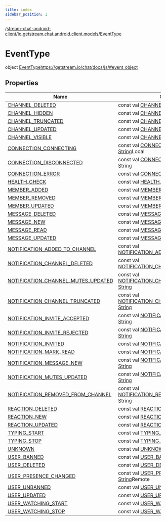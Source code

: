 ```yaml
---
title: index
sidebar_position: 1
---
```

/[stream-chat-android-client](../../index.md)/[io.getstream.chat.android.client.models](../index.md)/[EventType](index.md)  
  
  
  
# EventType  
object [EventType](index.md)https://getstream.io/chat/docs/js/#event_object  
  
## Properties  
  
|  Name |  Summary | 
|---|---|
| <a name="io.getstream.chat.android.client.models/EventType/CHANNEL_DELETED/#/PointingToDeclaration/"></a>[CHANNEL_DELETED](CHANNEL_DELETED.md)| <a name="io.getstream.chat.android.client.models/EventType/CHANNEL_DELETED/#/PointingToDeclaration/"></a>const val [CHANNEL_DELETED](CHANNEL_DELETED.md): [String](https://kotlinlang.org/api/latest/jvm/stdlib/kotlin/-string/index.html)|
| <a name="io.getstream.chat.android.client.models/EventType/CHANNEL_HIDDEN/#/PointingToDeclaration/"></a>[CHANNEL_HIDDEN](CHANNEL_HIDDEN.md)| <a name="io.getstream.chat.android.client.models/EventType/CHANNEL_HIDDEN/#/PointingToDeclaration/"></a>const val [CHANNEL_HIDDEN](CHANNEL_HIDDEN.md): [String](https://kotlinlang.org/api/latest/jvm/stdlib/kotlin/-string/index.html)|
| <a name="io.getstream.chat.android.client.models/EventType/CHANNEL_TRUNCATED/#/PointingToDeclaration/"></a>[CHANNEL_TRUNCATED](CHANNEL_TRUNCATED.md)| <a name="io.getstream.chat.android.client.models/EventType/CHANNEL_TRUNCATED/#/PointingToDeclaration/"></a>const val [CHANNEL_TRUNCATED](CHANNEL_TRUNCATED.md): [String](https://kotlinlang.org/api/latest/jvm/stdlib/kotlin/-string/index.html)|
| <a name="io.getstream.chat.android.client.models/EventType/CHANNEL_UPDATED/#/PointingToDeclaration/"></a>[CHANNEL_UPDATED](CHANNEL_UPDATED.md)| <a name="io.getstream.chat.android.client.models/EventType/CHANNEL_UPDATED/#/PointingToDeclaration/"></a>const val [CHANNEL_UPDATED](CHANNEL_UPDATED.md): [String](https://kotlinlang.org/api/latest/jvm/stdlib/kotlin/-string/index.html)|
| <a name="io.getstream.chat.android.client.models/EventType/CHANNEL_VISIBLE/#/PointingToDeclaration/"></a>[CHANNEL_VISIBLE](CHANNEL_VISIBLE.md)| <a name="io.getstream.chat.android.client.models/EventType/CHANNEL_VISIBLE/#/PointingToDeclaration/"></a>const val [CHANNEL_VISIBLE](CHANNEL_VISIBLE.md): [String](https://kotlinlang.org/api/latest/jvm/stdlib/kotlin/-string/index.html)|
| <a name="io.getstream.chat.android.client.models/EventType/CONNECTION_CONNECTING/#/PointingToDeclaration/"></a>[CONNECTION_CONNECTING](CONNECTION_CONNECTING.md)| <a name="io.getstream.chat.android.client.models/EventType/CONNECTION_CONNECTING/#/PointingToDeclaration/"></a>const val [CONNECTION_CONNECTING](CONNECTION_CONNECTING.md): [String](https://kotlinlang.org/api/latest/jvm/stdlib/kotlin/-string/index.html)Local|
| <a name="io.getstream.chat.android.client.models/EventType/CONNECTION_DISCONNECTED/#/PointingToDeclaration/"></a>[CONNECTION_DISCONNECTED](CONNECTION_DISCONNECTED.md)| <a name="io.getstream.chat.android.client.models/EventType/CONNECTION_DISCONNECTED/#/PointingToDeclaration/"></a>const val [CONNECTION_DISCONNECTED](CONNECTION_DISCONNECTED.md): [String](https://kotlinlang.org/api/latest/jvm/stdlib/kotlin/-string/index.html)|
| <a name="io.getstream.chat.android.client.models/EventType/CONNECTION_ERROR/#/PointingToDeclaration/"></a>[CONNECTION_ERROR](CONNECTION_ERROR.md)| <a name="io.getstream.chat.android.client.models/EventType/CONNECTION_ERROR/#/PointingToDeclaration/"></a>const val [CONNECTION_ERROR](CONNECTION_ERROR.md): [String](https://kotlinlang.org/api/latest/jvm/stdlib/kotlin/-string/index.html)|
| <a name="io.getstream.chat.android.client.models/EventType/HEALTH_CHECK/#/PointingToDeclaration/"></a>[HEALTH_CHECK](HEALTH_CHECK.md)| <a name="io.getstream.chat.android.client.models/EventType/HEALTH_CHECK/#/PointingToDeclaration/"></a>const val [HEALTH_CHECK](HEALTH_CHECK.md): [String](https://kotlinlang.org/api/latest/jvm/stdlib/kotlin/-string/index.html)|
| <a name="io.getstream.chat.android.client.models/EventType/MEMBER_ADDED/#/PointingToDeclaration/"></a>[MEMBER_ADDED](MEMBER_ADDED.md)| <a name="io.getstream.chat.android.client.models/EventType/MEMBER_ADDED/#/PointingToDeclaration/"></a>const val [MEMBER_ADDED](MEMBER_ADDED.md): [String](https://kotlinlang.org/api/latest/jvm/stdlib/kotlin/-string/index.html)|
| <a name="io.getstream.chat.android.client.models/EventType/MEMBER_REMOVED/#/PointingToDeclaration/"></a>[MEMBER_REMOVED](MEMBER_REMOVED.md)| <a name="io.getstream.chat.android.client.models/EventType/MEMBER_REMOVED/#/PointingToDeclaration/"></a>const val [MEMBER_REMOVED](MEMBER_REMOVED.md): [String](https://kotlinlang.org/api/latest/jvm/stdlib/kotlin/-string/index.html)|
| <a name="io.getstream.chat.android.client.models/EventType/MEMBER_UPDATED/#/PointingToDeclaration/"></a>[MEMBER_UPDATED](MEMBER_UPDATED.md)| <a name="io.getstream.chat.android.client.models/EventType/MEMBER_UPDATED/#/PointingToDeclaration/"></a>const val [MEMBER_UPDATED](MEMBER_UPDATED.md): [String](https://kotlinlang.org/api/latest/jvm/stdlib/kotlin/-string/index.html)|
| <a name="io.getstream.chat.android.client.models/EventType/MESSAGE_DELETED/#/PointingToDeclaration/"></a>[MESSAGE_DELETED](MESSAGE_DELETED.md)| <a name="io.getstream.chat.android.client.models/EventType/MESSAGE_DELETED/#/PointingToDeclaration/"></a>const val [MESSAGE_DELETED](MESSAGE_DELETED.md): [String](https://kotlinlang.org/api/latest/jvm/stdlib/kotlin/-string/index.html)|
| <a name="io.getstream.chat.android.client.models/EventType/MESSAGE_NEW/#/PointingToDeclaration/"></a>[MESSAGE_NEW](MESSAGE_NEW.md)| <a name="io.getstream.chat.android.client.models/EventType/MESSAGE_NEW/#/PointingToDeclaration/"></a>const val [MESSAGE_NEW](MESSAGE_NEW.md): [String](https://kotlinlang.org/api/latest/jvm/stdlib/kotlin/-string/index.html)|
| <a name="io.getstream.chat.android.client.models/EventType/MESSAGE_READ/#/PointingToDeclaration/"></a>[MESSAGE_READ](MESSAGE_READ.md)| <a name="io.getstream.chat.android.client.models/EventType/MESSAGE_READ/#/PointingToDeclaration/"></a>const val [MESSAGE_READ](MESSAGE_READ.md): [String](https://kotlinlang.org/api/latest/jvm/stdlib/kotlin/-string/index.html)|
| <a name="io.getstream.chat.android.client.models/EventType/MESSAGE_UPDATED/#/PointingToDeclaration/"></a>[MESSAGE_UPDATED](MESSAGE_UPDATED.md)| <a name="io.getstream.chat.android.client.models/EventType/MESSAGE_UPDATED/#/PointingToDeclaration/"></a>const val [MESSAGE_UPDATED](MESSAGE_UPDATED.md): [String](https://kotlinlang.org/api/latest/jvm/stdlib/kotlin/-string/index.html)|
| <a name="io.getstream.chat.android.client.models/EventType/NOTIFICATION_ADDED_TO_CHANNEL/#/PointingToDeclaration/"></a>[NOTIFICATION_ADDED_TO_CHANNEL](NOTIFICATION_ADDED_TO_CHANNEL.md)| <a name="io.getstream.chat.android.client.models/EventType/NOTIFICATION_ADDED_TO_CHANNEL/#/PointingToDeclaration/"></a>const val [NOTIFICATION_ADDED_TO_CHANNEL](NOTIFICATION_ADDED_TO_CHANNEL.md): [String](https://kotlinlang.org/api/latest/jvm/stdlib/kotlin/-string/index.html)|
| <a name="io.getstream.chat.android.client.models/EventType/NOTIFICATION_CHANNEL_DELETED/#/PointingToDeclaration/"></a>[NOTIFICATION_CHANNEL_DELETED](NOTIFICATION_CHANNEL_DELETED.md)| <a name="io.getstream.chat.android.client.models/EventType/NOTIFICATION_CHANNEL_DELETED/#/PointingToDeclaration/"></a>const val [NOTIFICATION_CHANNEL_DELETED](NOTIFICATION_CHANNEL_DELETED.md): [String](https://kotlinlang.org/api/latest/jvm/stdlib/kotlin/-string/index.html)|
| <a name="io.getstream.chat.android.client.models/EventType/NOTIFICATION_CHANNEL_MUTES_UPDATED/#/PointingToDeclaration/"></a>[NOTIFICATION_CHANNEL_MUTES_UPDATED](NOTIFICATION_CHANNEL_MUTES_UPDATED.md)| <a name="io.getstream.chat.android.client.models/EventType/NOTIFICATION_CHANNEL_MUTES_UPDATED/#/PointingToDeclaration/"></a>const val [NOTIFICATION_CHANNEL_MUTES_UPDATED](NOTIFICATION_CHANNEL_MUTES_UPDATED.md): [String](https://kotlinlang.org/api/latest/jvm/stdlib/kotlin/-string/index.html)|
| <a name="io.getstream.chat.android.client.models/EventType/NOTIFICATION_CHANNEL_TRUNCATED/#/PointingToDeclaration/"></a>[NOTIFICATION_CHANNEL_TRUNCATED](NOTIFICATION_CHANNEL_TRUNCATED.md)| <a name="io.getstream.chat.android.client.models/EventType/NOTIFICATION_CHANNEL_TRUNCATED/#/PointingToDeclaration/"></a>const val [NOTIFICATION_CHANNEL_TRUNCATED](NOTIFICATION_CHANNEL_TRUNCATED.md): [String](https://kotlinlang.org/api/latest/jvm/stdlib/kotlin/-string/index.html)|
| <a name="io.getstream.chat.android.client.models/EventType/NOTIFICATION_INVITE_ACCEPTED/#/PointingToDeclaration/"></a>[NOTIFICATION_INVITE_ACCEPTED](NOTIFICATION_INVITE_ACCEPTED.md)| <a name="io.getstream.chat.android.client.models/EventType/NOTIFICATION_INVITE_ACCEPTED/#/PointingToDeclaration/"></a>const val [NOTIFICATION_INVITE_ACCEPTED](NOTIFICATION_INVITE_ACCEPTED.md): [String](https://kotlinlang.org/api/latest/jvm/stdlib/kotlin/-string/index.html)|
| <a name="io.getstream.chat.android.client.models/EventType/NOTIFICATION_INVITE_REJECTED/#/PointingToDeclaration/"></a>[NOTIFICATION_INVITE_REJECTED](NOTIFICATION_INVITE_REJECTED.md)| <a name="io.getstream.chat.android.client.models/EventType/NOTIFICATION_INVITE_REJECTED/#/PointingToDeclaration/"></a>const val [NOTIFICATION_INVITE_REJECTED](NOTIFICATION_INVITE_REJECTED.md): [String](https://kotlinlang.org/api/latest/jvm/stdlib/kotlin/-string/index.html)|
| <a name="io.getstream.chat.android.client.models/EventType/NOTIFICATION_INVITED/#/PointingToDeclaration/"></a>[NOTIFICATION_INVITED](NOTIFICATION_INVITED.md)| <a name="io.getstream.chat.android.client.models/EventType/NOTIFICATION_INVITED/#/PointingToDeclaration/"></a>const val [NOTIFICATION_INVITED](NOTIFICATION_INVITED.md): [String](https://kotlinlang.org/api/latest/jvm/stdlib/kotlin/-string/index.html)|
| <a name="io.getstream.chat.android.client.models/EventType/NOTIFICATION_MARK_READ/#/PointingToDeclaration/"></a>[NOTIFICATION_MARK_READ](NOTIFICATION_MARK_READ.md)| <a name="io.getstream.chat.android.client.models/EventType/NOTIFICATION_MARK_READ/#/PointingToDeclaration/"></a>const val [NOTIFICATION_MARK_READ](NOTIFICATION_MARK_READ.md): [String](https://kotlinlang.org/api/latest/jvm/stdlib/kotlin/-string/index.html)|
| <a name="io.getstream.chat.android.client.models/EventType/NOTIFICATION_MESSAGE_NEW/#/PointingToDeclaration/"></a>[NOTIFICATION_MESSAGE_NEW](NOTIFICATION_MESSAGE_NEW.md)| <a name="io.getstream.chat.android.client.models/EventType/NOTIFICATION_MESSAGE_NEW/#/PointingToDeclaration/"></a>const val [NOTIFICATION_MESSAGE_NEW](NOTIFICATION_MESSAGE_NEW.md): [String](https://kotlinlang.org/api/latest/jvm/stdlib/kotlin/-string/index.html)|
| <a name="io.getstream.chat.android.client.models/EventType/NOTIFICATION_MUTES_UPDATED/#/PointingToDeclaration/"></a>[NOTIFICATION_MUTES_UPDATED](NOTIFICATION_MUTES_UPDATED.md)| <a name="io.getstream.chat.android.client.models/EventType/NOTIFICATION_MUTES_UPDATED/#/PointingToDeclaration/"></a>const val [NOTIFICATION_MUTES_UPDATED](NOTIFICATION_MUTES_UPDATED.md): [String](https://kotlinlang.org/api/latest/jvm/stdlib/kotlin/-string/index.html)|
| <a name="io.getstream.chat.android.client.models/EventType/NOTIFICATION_REMOVED_FROM_CHANNEL/#/PointingToDeclaration/"></a>[NOTIFICATION_REMOVED_FROM_CHANNEL](NOTIFICATION_REMOVED_FROM_CHANNEL.md)| <a name="io.getstream.chat.android.client.models/EventType/NOTIFICATION_REMOVED_FROM_CHANNEL/#/PointingToDeclaration/"></a>const val [NOTIFICATION_REMOVED_FROM_CHANNEL](NOTIFICATION_REMOVED_FROM_CHANNEL.md): [String](https://kotlinlang.org/api/latest/jvm/stdlib/kotlin/-string/index.html)|
| <a name="io.getstream.chat.android.client.models/EventType/REACTION_DELETED/#/PointingToDeclaration/"></a>[REACTION_DELETED](REACTION_DELETED.md)| <a name="io.getstream.chat.android.client.models/EventType/REACTION_DELETED/#/PointingToDeclaration/"></a>const val [REACTION_DELETED](REACTION_DELETED.md): [String](https://kotlinlang.org/api/latest/jvm/stdlib/kotlin/-string/index.html)|
| <a name="io.getstream.chat.android.client.models/EventType/REACTION_NEW/#/PointingToDeclaration/"></a>[REACTION_NEW](REACTION_NEW.md)| <a name="io.getstream.chat.android.client.models/EventType/REACTION_NEW/#/PointingToDeclaration/"></a>const val [REACTION_NEW](REACTION_NEW.md): [String](https://kotlinlang.org/api/latest/jvm/stdlib/kotlin/-string/index.html)|
| <a name="io.getstream.chat.android.client.models/EventType/REACTION_UPDATED/#/PointingToDeclaration/"></a>[REACTION_UPDATED](REACTION_UPDATED.md)| <a name="io.getstream.chat.android.client.models/EventType/REACTION_UPDATED/#/PointingToDeclaration/"></a>const val [REACTION_UPDATED](REACTION_UPDATED.md): [String](https://kotlinlang.org/api/latest/jvm/stdlib/kotlin/-string/index.html)|
| <a name="io.getstream.chat.android.client.models/EventType/TYPING_START/#/PointingToDeclaration/"></a>[TYPING_START](TYPING_START.md)| <a name="io.getstream.chat.android.client.models/EventType/TYPING_START/#/PointingToDeclaration/"></a>const val [TYPING_START](TYPING_START.md): [String](https://kotlinlang.org/api/latest/jvm/stdlib/kotlin/-string/index.html)|
| <a name="io.getstream.chat.android.client.models/EventType/TYPING_STOP/#/PointingToDeclaration/"></a>[TYPING_STOP](TYPING_STOP.md)| <a name="io.getstream.chat.android.client.models/EventType/TYPING_STOP/#/PointingToDeclaration/"></a>const val [TYPING_STOP](TYPING_STOP.md): [String](https://kotlinlang.org/api/latest/jvm/stdlib/kotlin/-string/index.html)|
| <a name="io.getstream.chat.android.client.models/EventType/UNKNOWN/#/PointingToDeclaration/"></a>[UNKNOWN](UNKNOWN.md)| <a name="io.getstream.chat.android.client.models/EventType/UNKNOWN/#/PointingToDeclaration/"></a>const val [UNKNOWN](UNKNOWN.md): [String](https://kotlinlang.org/api/latest/jvm/stdlib/kotlin/-string/index.html)Unknown|
| <a name="io.getstream.chat.android.client.models/EventType/USER_BANNED/#/PointingToDeclaration/"></a>[USER_BANNED](USER_BANNED.md)| <a name="io.getstream.chat.android.client.models/EventType/USER_BANNED/#/PointingToDeclaration/"></a>const val [USER_BANNED](USER_BANNED.md): [String](https://kotlinlang.org/api/latest/jvm/stdlib/kotlin/-string/index.html)|
| <a name="io.getstream.chat.android.client.models/EventType/USER_DELETED/#/PointingToDeclaration/"></a>[USER_DELETED](USER_DELETED.md)| <a name="io.getstream.chat.android.client.models/EventType/USER_DELETED/#/PointingToDeclaration/"></a>const val [USER_DELETED](USER_DELETED.md): [String](https://kotlinlang.org/api/latest/jvm/stdlib/kotlin/-string/index.html)|
| <a name="io.getstream.chat.android.client.models/EventType/USER_PRESENCE_CHANGED/#/PointingToDeclaration/"></a>[USER_PRESENCE_CHANGED](USER_PRESENCE_CHANGED.md)| <a name="io.getstream.chat.android.client.models/EventType/USER_PRESENCE_CHANGED/#/PointingToDeclaration/"></a>const val [USER_PRESENCE_CHANGED](USER_PRESENCE_CHANGED.md): [String](https://kotlinlang.org/api/latest/jvm/stdlib/kotlin/-string/index.html)Remote|
| <a name="io.getstream.chat.android.client.models/EventType/USER_UNBANNED/#/PointingToDeclaration/"></a>[USER_UNBANNED](USER_UNBANNED.md)| <a name="io.getstream.chat.android.client.models/EventType/USER_UNBANNED/#/PointingToDeclaration/"></a>const val [USER_UNBANNED](USER_UNBANNED.md): [String](https://kotlinlang.org/api/latest/jvm/stdlib/kotlin/-string/index.html)|
| <a name="io.getstream.chat.android.client.models/EventType/USER_UPDATED/#/PointingToDeclaration/"></a>[USER_UPDATED](USER_UPDATED.md)| <a name="io.getstream.chat.android.client.models/EventType/USER_UPDATED/#/PointingToDeclaration/"></a>const val [USER_UPDATED](USER_UPDATED.md): [String](https://kotlinlang.org/api/latest/jvm/stdlib/kotlin/-string/index.html)|
| <a name="io.getstream.chat.android.client.models/EventType/USER_WATCHING_START/#/PointingToDeclaration/"></a>[USER_WATCHING_START](USER_WATCHING_START.md)| <a name="io.getstream.chat.android.client.models/EventType/USER_WATCHING_START/#/PointingToDeclaration/"></a>const val [USER_WATCHING_START](USER_WATCHING_START.md): [String](https://kotlinlang.org/api/latest/jvm/stdlib/kotlin/-string/index.html)|
| <a name="io.getstream.chat.android.client.models/EventType/USER_WATCHING_STOP/#/PointingToDeclaration/"></a>[USER_WATCHING_STOP](USER_WATCHING_STOP.md)| <a name="io.getstream.chat.android.client.models/EventType/USER_WATCHING_STOP/#/PointingToDeclaration/"></a>const val [USER_WATCHING_STOP](USER_WATCHING_STOP.md): [String](https://kotlinlang.org/api/latest/jvm/stdlib/kotlin/-string/index.html)|

